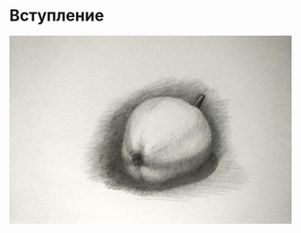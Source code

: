 # Вступление

![](https://raw.githubusercontent.com/alexandrkirilov/kirilov_articles/master/infromational_etudes/prerequisites/illustrations/title.png)

